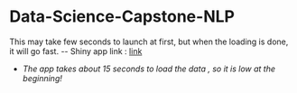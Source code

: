 # Data-Science-Capstone-NLP
This may take few seconds to launch at first, but when the loading is done, it will go fast.
-- Shiny app link : [link](https://yibofan.shinyapps.io/PredictWord/)
- *The app takes about 15 seconds to load the data , so it is low at the beginning!*
